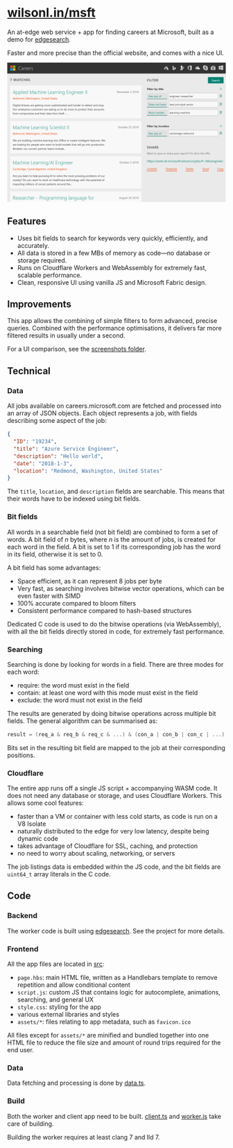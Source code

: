 # [wilsonl.in/msft](https://wilsonl.in/msft)

An at-edge web service + app for finding careers at Microsoft, built as a demo for [edgesearch](https://github.com/wilsonzlin/edgesearch).

Faster and more precise than the official website, and comes with a nice UI.

![Screenshot of UI](./screenshots/this.png)

## Features

- Uses bit fields to search for keywords very quickly, efficiently, and accurately.
- All data is stored in a few MBs of memory as code&mdash;no database or storage required.
- Runs on Cloudflare Workers and WebAssembly for extremely fast, scalable performance.
- Clean, responsive UI using vanilla JS and Microsoft Fabric design.

## Improvements

This app allows the combining of simple filters to form advanced, precise queries.
Combined with the performance optimisations, it delivers far more filtered results in usually under a second.

For a UI comparison, see the [screenshots folder](./screenshots).

## Technical

### Data

All jobs available on careers.microsoft.com are fetched and processed into an array of JSON objects.
Each object represents a job, with fields describing some aspect of the job:

```json
{
  "ID": "19234",
  "title": "Azure Service Engineer",
  "description": "Hello world",
  "date": "2018-1-3",
  "location": "Redmond, Washington, United States"
}
```

The `title`, `location`, and `description` fields are searchable. This means that their words have to be indexed using bit fields.

### Bit fields

All words in a searchable field (not bit field) are combined to form a set of words.
A bit field of *n* bytes, where *n* is the amount of jobs, is created for each word in the field.
A bit is set to 1 if its corresponding job has the word in its field, otherwise it is set to 0.

A bit field has some advantages:

- Space efficient, as it can represent 8 jobs per byte
- Very fast, as searching involves bitwise vector operations, which can be even faster with SIMD
- 100% accurate compared to bloom filters
- Consistent performance compared to hash-based structures

Dedicated C code is used to do the bitwise operations (via WebAssembly),
with all the bit fields directly stored in code,
for extremely fast performance.

### Searching

Searching is done by looking for words in a field.
There are three modes for each word:

- require: the word must exist in the field
- contain: at least one word with this mode must exist in the field
- exclude: the word must not exist in the field

The results are generated by doing bitwise operations across multiple bit fields.
The general algorithm can be summarised as:

```c
result = (req_a & req_b & req_c & ...) & (con_a | con_b | con_c | ...) & ~(exc_a | exc_b | exc_c | ...)
```

Bits set in the resulting bit field are mapped to the job at their corresponding positions.

### Cloudflare

The entire app runs off a single JS script + accompanying WASM code. It does not need any database or storage, and uses Cloudflare Workers. This allows some cool features:

- faster than a VM or container with less cold starts, as code is run on a V8 Isolate
- naturally distributed to the edge for very low latency, despite being dynamic code
- takes advantage of Cloudflare for SSL, caching, and protection
- no need to worry about scaling, networking, or servers

The job listings data is embedded within the JS code, and the bit fields are `uint64_t` array literals in the C code.

## Code

### Backend

The worker code is built using [edgesearch](https://github.com/wilsonzlin/edgesearch). See the project for more details.

### Frontend

All the app files are located in [src](./src/):

- `page.hbs`: main HTML file, written as a Handlebars template to remove repetition and allow conditional content
- `script.js`: custom JS that contains logic for autocomplete, animations, searching, and general UX
- `style.css`: styling for the app
- various external libraries and styles
- `assets/*`: files relating to app metadata, such as `favicon.ico`

All files except for `assets/*` are minified and bundled together into one HTML file to reduce the file size and amount of round trips required for the end user.

### Data

Data fetching and processing is done by [data.ts](./build/src/data/data.ts).

### Build

Both the worker and client app need to be built. [client.ts](./build/src/client/client.ts) and [worker.js](./build/src/worker/worker.ts) take care of building.

Building the worker requires at least clang 7 and lld 7. 
